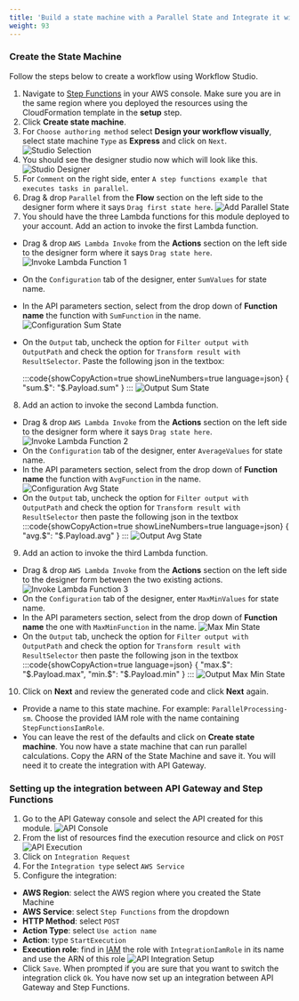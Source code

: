 ```yaml
---
title: 'Build a state machine with a Parallel State and Integrate it with API Gateway'
weight: 93
---
```


### Create the State Machine

Follow the steps below to create a workflow using Workflow Studio.

1. Navigate to [Step Functions](https://console.aws.amazon.com/states/home) in your AWS console. Make sure you are in the same region where you deployed the resources using the CloudFormation template in the **setup** step.
2. Click **Create state machine**.
3. For `Choose authoring method` select **Design your workflow visually**, select state machine `Type` as **Express** and click on `Next`.
   ![Studio Selection](/static/img/module-7/studio-selection.png)
4. You should see the designer studio now which will look like this.
   ![Studio Designer](/static/img/module-7/studio-designer.png)
5. For `Comment` on the right side, enter `A step functions example that executes tasks in parallel`.
6. Drag & drop `Parallel` from the **Flow** section on the left side to the designer form where it says `Drag first state here`.
   ![Add Parallel State](/static/img/module-7/add-parallel-state.png)
7. You should have the three Lambda functions for this module deployed to your account. Add an action to invoke the first Lambda function.

- Drag & drop `AWS Lambda Invoke` from the **Actions** section on the left side to the designer form where it says `Drag state here`.
  ![Invoke Lambda Function 1](/static/img/module-7/lambda-invoke-function1.png)
- On the `Configuration` tab of the designer, enter `SumValues` for state name.
- In the API parameters section, select from the drop down of **Function name** the function with `SumFunction` in the name.
  ![Configuration Sum State](/static/img/module-7/configuration-sum-state.png)
- On the `Output` tab, uncheck the option for `Filter output with OutputPath` and check the option for `Transform result with ResultSelector`. Paste the following json in the textbox:

  :::code{showCopyAction=true showLineNumbers=true language=json}
  { "sum.$": "$.Payload.sum" }
  :::
  ![Output Sum State](/static/img/module-7/output-sum-state.png)

8. Add an action to invoke the second Lambda function.

- Drag & drop `AWS Lambda Invoke` from the **Actions** section on the left side to the designer form where it says `Drag state here`.
  ![Invoke Lambda Function 2](/static/img/module-7/lambda-invoke-function2.png)
- On the `Configuration` tab of the designer, enter `AverageValues` for state name.
- In the API parameters section, select from the drop down of **Function name** the function with `AvgFunction` in the name.
  ![Configuration Avg State](/static/img/module-7/configuration-avg-state.png)
- On the `Output` tab, uncheck the option for `Filter output with OutputPath` and check the option for `Transform result with ResultSelector` then paste the following json in the textbox
  :::code{showCopyAction=true showLineNumbers=true language=json}
  { "avg.$": "$.Payload.avg" }
  :::
  ![Output Avg State](/static/img/module-7/output-avg-state.png)

9. Add an action to invoke the third Lambda function.

- Drag & drop `AWS Lambda Invoke` from the **Actions** section on the left side to the designer form between the two existing actions.
  ![Invoke Lambda Function 3](/static/img/module-7/lambda-invoke-function3.png)
- On the `Configuration` tab of the designer, enter `MaxMinValues` for state name.
- In the API parameters section, select from the drop down of **Function name** the one with `MaxMinFunction` in the name.
  ![Max Min State](/static/img/module-7/configuration-maxmin-state.png)
- On the `Output` tab, uncheck the option for `Filter output with OutputPath` and check the option for `Transform result with ResultSelector` then paste the following json in the textbox
  :::code{showCopyAction=true language=json}
  {
  "max.$": "$.Payload.max",
  "min.$": "$.Payload.min"
  }
  :::
  ![Output Max Min State](/static/img/module-7/output-maxmin-state.png)

10. Click on **Next** and review the generated code and click **Next** again.

- Provide a name to this state machine. For example: `ParallelProcessing-sm`. Choose the provided IAM role with the name containing `StepFunctionsIamRole`.
- You can leave the rest of the defaults and click on **Create state machine**.
  You now have a state machine that can run parallel calculations. Copy the ARN of the State Machine and save it. You will need it to create the integration with API Gateway.

### Setting up the integration between API Gateway and Step Functions

1. Go to the API Gateway console and select the API created for this module.
   ![API Console](/static/img/module-7/api-console.png)
2. From the list of resources find the execution resource and click on `POST`
   ![API Execution](/static/img/module-7/api-execution.png)
3. Click on `Integration Request`
4. For the `Integration type` select `AWS Service`
5. Configure the integration:

- **AWS Region**: select the AWS region where you created the State Machine
- **AWS Service**: select `Step Functions` from the dropdown
- **HTTP Method**: select `POST`
- **Action Type**: select `Use action name`
- **Action**: type `StartExecution`
- **Execution role**: find in [IAM](https://console.aws.amazon.com/iamv2/home) the role with `IntegrationIamRole` in its name and use the ARN of this role
  ![API Integration Setup](/static/img/module-7/api-integration-setup.png)
- Click `Save`. When prompted if you are sure that you want to switch the integration click `Ok`.
  You have now set up an integration between API Gateway and Step Functions.

